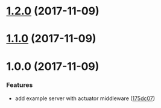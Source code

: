 <a name="1.2.0"></a>
# [1.2.0](https://github.com/stfsy/express-cloudfoundry-actuator-middleware-example/compare/v1.1.0...v1.2.0) (2017-11-09)



<a name="1.1.0"></a>
# [1.1.0](https://github.com/stfsy/express-cloudfoundry-actuator-middleware-example/compare/v1.0.0...v1.1.0) (2017-11-09)



<a name="1.0.0"></a>
# 1.0.0 (2017-11-09)


### Features

* add example server with actuator middleware ([175dc07](https://github.com/stfsy/express-cloudfoundry-actuator-middleware-example/commit/175dc07))



